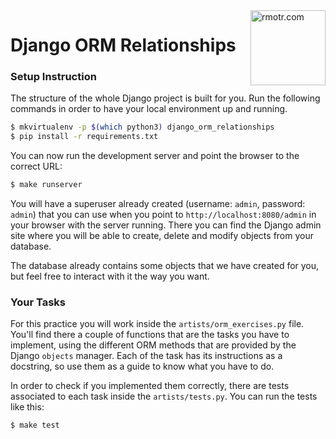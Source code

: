 <img align="right" width="120" alt="rmotr.com" src="https://user-images.githubusercontent.com/7065401/45454218-80bee800-b6b9-11e8-97bb-bb5e7675f440.png">

# Django ORM Relationships

### Setup Instruction

The structure of the whole Django project is built for you. Run the following commands in order to have your local environment up and running.  

```bash
$ mkvirtualenv -p $(which python3) django_orm_relationships
$ pip install -r requirements.txt
```

You can now run the development server and point the browser to the correct URL:

```bash
$ make runserver
```

You will have a superuser already created (username: `admin`, password: `admin`) that you can use when you point to `http://localhost:8080/admin` in your browser with the server running. There you can find the Django admin site where you will be able to create, delete and modify objects from your database.

The database already contains some objects that we have created for you, but feel free to interact with it the way you want.


### Your Tasks

For this practice you will work inside the `artists/orm_exercises.py` file. You'll find there a couple of functions that are the tasks you have to implement, using the different ORM methods that are provided by the Django `objects` manager.
Each of the task has its instructions as a docstring, so use them as a guide to know what you have to do.

In order to check if you implemented them correctly, there are tests associated to each task inside the `artists/tests.py`. You can run the tests like this:

```bash
$ make test
```
